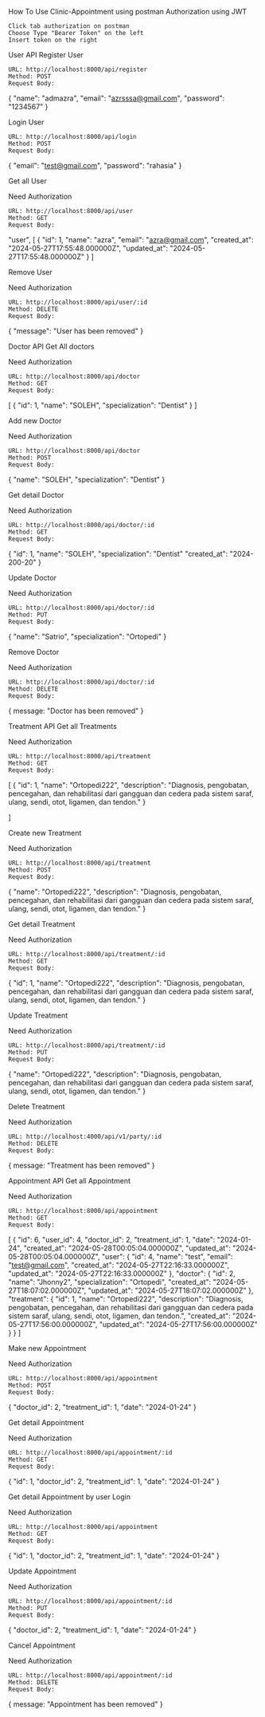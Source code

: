 How To Use Clinic-Appointment using postman
Authorization using JWT

    Click tab authorization on postman
    Choose Type "Bearer Token" on the left
    Insert token on the right

User API
Register User

    URL: http://localhost:8000/api/register
    Method: POST
    Request Body:

{
"name": "admazra",
"email": "azrsssa@gmail.com",
"password": "1234567"
}

Login User

    URL: http://localhost:8000/api/login
    Method: POST
    Request Body:

{
"email": "test@gmail.com",
"password": "rahasia"
}

Get all User

Need Authorization

    URL: http://localhost:8000/api/user
    Method: GET
    Request Body:

"user",
[
{
"id": 1,
"name": "azra",
"email": "azra@gmail.com",
"created_at": "2024-05-27T17:55:48.000000Z",
"updated_at": "2024-05-27T17:55:48.000000Z"
}
]

Remove User

Need Authorization

    URL: http://localhost:8000/api/user/:id
    Method: DELETE
    Request Body:

{
"message": "User has been removed"
}

Doctor API
Get All doctors

Need Authorization

    URL: http://localhost:8000/api/doctor
    Method: GET
    Request Body:

[
{
"id": 1,
"name": "SOLEH",
"specialization": "Dentist"
}
]

Add new Doctor

Need Authorization

    URL: http://localhost:8000/api/doctor
    Method: POST
    Request Body:

{
"name": "SOLEH",
"specialization": "Dentist"
}

Get detail Doctor

Need Authorization

    URL: http://localhost:8000/api/doctor/:id
    Method: GET
    Request Body:

{
"id": 1,
"name": "SOLEH",
"specialization": "Dentist"
"created_at": "2024-200-20"
}

Update Doctor

Need Authorization

    URL: http://localhost:8000/api/doctor/:id
    Method: PUT
    Request Body:

{
"name": "Satrio",
"specialization": "Ortopedi"
}

Remove Doctor

Need Authorization

    URL: http://localhost:8000/api/doctor/:id
    Method: DELETE
    Request Body:

{
message: "Doctor has been removed"
}

Treatment API
Get all Treatments

Need Authorization

    URL: http://localhost:8000/api/treatment
    Method: GET
    Request Body:

[
{
"id": 1,
"name": "Ortopedi222",
"description": "Diagnosis, pengobatan, pencegahan, dan rehabilitasi dari gangguan dan cedera pada sistem saraf, ulang, sendi, otot, ligamen, dan tendon."
}

]

Create new Treatment

Need Authorization

    URL: http://localhost:8000/api/treatment
    Method: POST
    Request Body:

{
"name": "Ortopedi222",
"description": "Diagnosis, pengobatan, pencegahan, dan rehabilitasi dari gangguan dan cedera pada sistem saraf, ulang, sendi, otot, ligamen, dan tendon."
}

Get detail Treatment

Need Authorization

    URL: http://localhost:8000/api/treatment/:id
    Method: GET
    Request Body:

{
"id": 1,
"name": "Ortopedi222",
"description": "Diagnosis, pengobatan, pencegahan, dan rehabilitasi dari gangguan dan cedera pada sistem saraf, ulang, sendi, otot, ligamen, dan tendon."
}

Update Treatment

Need Authorization

    URL: http://localhost:8000/api/treatment/:id
    Method: PUT
    Request Body:

{
"name": "Ortopedi222",
"description": "Diagnosis, pengobatan, pencegahan, dan rehabilitasi dari gangguan dan cedera pada sistem saraf, ulang, sendi, otot, ligamen, dan tendon."
}

Delete Treatment

Need Authorization

    URL: http://localhost:4000/api/v1/party/:id
    Method: DELETE
    Request Body:

{
message: "Treatment has been removed"
}

Appointment API
Get all Appointment

Need Authorization

    URL: http://localhost:8000/api/appointment
    Method: GET
    Request Body:

[
{
"id": 6,
"user_id": 4,
"doctor_id": 2,
"treatment_id": 1,
"date": "2024-01-24",
"created_at": "2024-05-28T00:05:04.000000Z",
"updated_at": "2024-05-28T00:05:04.000000Z",
"user": {
"id": 4,
"name": "test",
"email": "test@gmail.com",
"created_at": "2024-05-27T22:16:33.000000Z",
"updated_at": "2024-05-27T22:16:33.000000Z"
},
"doctor": {
"id": 2,
"name": "Jhonny2",
"specialization": "Ortopedi",
"created_at": "2024-05-27T18:07:02.000000Z",
"updated_at": "2024-05-27T18:07:02.000000Z"
},
"treatment": {
"id": 1,
"name": "Ortopedi222",
"description": "Diagnosis, pengobatan, pencegahan, dan rehabilitasi dari gangguan dan cedera pada sistem saraf, ulang, sendi, otot, ligamen, dan tendon.",
"created_at": "2024-05-27T17:56:00.000000Z",
"updated_at": "2024-05-27T17:56:00.000000Z"
}
}
]

Make new Appointment

Need Authorization

    URL: http://localhost:8000/api/appointment
    Method: POST
    Request Body:

{
"doctor_id": 2,
"treatment_id": 1,
"date": "2024-01-24"
}

Get detail Appointment

Need Authorization

    URL: http://localhost:8000/api/appointment/:id
    Method: GET
    Request Body:

{
"id": 1,
"doctor_id": 2,
"treatment_id": 1,
"date": "2024-01-24"
}

Get detail Appointment by user Login

Need Authorization

    URL: http://localhost:8000/api/appointment
    Method: GET
    Request Body:

{
"id": 1,
"doctor_id": 2,
"treatment_id": 1,
"date": "2024-01-24"
}

Update Appointment

Need Authorization

    URL: http://localhost:8000/api/appointment/:id
    Method: PUT
    Request Body:

{
"doctor_id": 2,
"treatment_id": 1,
"date": "2024-01-24"
}

Cancel Appointment

Need Authorization

    URL: http://localhost:8000/api/appointment/:id
    Method: DELETE
    Request Body:

{
message: "Appointment has been removed"
}
